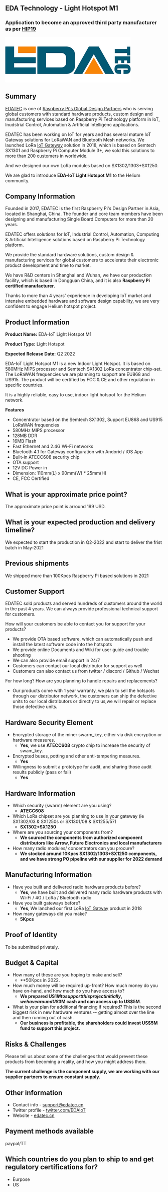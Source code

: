 ## EDA Technology - Light Hotspot M1

### Application to become an approved third party manufacturer as per [HIP19](https://github.com/helium/HIP/blob/master/0019-third-party-manufacturers.md)

![EDATEC Logo](edatec/edatec-logo.png)

## Summary

[EDATEC](https://edatec.cn) is one of [Raspberry Pi's Global Design Partners](https://www.raspberrypi.org/for-industry/design-partners/) who is serving global customers with standard hardware products, custom design and manufacturing services based on Raspberry Pi Technology platform in IoT, Inudstrial Control, Automation & Artificial Intelligenc applications.

EDATEC has been working on IoT for years and has several mature IoT Gateway solutions for LoRaWAN and Bluetooth Mesh networks.  We launched LoRa [IoT Gateway](https://edatec.cn/en/Product/Embedded_Computers/2019/0826/77.html) solution in 2018, which is based on Semtech SX1301 and Raspberry Pi Computer Module 3+, we sold this solutions to more than 200 customers in worldwide.

And we designed our own LoRa modules based on SX1302/1303+SX1250.

We are glad to introduce **EDA-IoT Light Hotspot M1** to the Helium community.

## Company Information

Founded in 2017, EDATEC is the first Raspberry Pi's Design Partner in Asia, located in Shanghai, China. The founder and core team members have been designing and manufacturing Single Board Computers for more than 20 years.

EDATEC offers solutions for IoT, Industrial Control, Automation, Computing & Artificial Intelligence solutions based on Raspberry Pi Technology platform.

We provide the standard hardware solutions, custom design & manufacturing services for global customers to accelerate their electronic product development and time to market.

We have R&D centers in Shanghai and Wuhan, we have our production facility, which is based in Dongguan China, and it is also **Raspberry Pi certified manufacturer**.

Thanks to more than 4 years' experience in developing IoT market and intensive embedded hardware and software design capability, we are very confident to engage Helium hotspot project.

## Product Information

**Product Name:** EDA-IoT Light Hotspot M1

**Product Type:** Light Hotspot

**Expected Release Date:** Q2 2022

EDA-IoT Light Hotspot M1 is a new Indoor Light Hotspot. It is based on 580MHz MIPS processor and Semtech SX1302 LoRa concentrator chip-set. The LoRaWAN frequencies we are planning to support are EU868 and US915. The product will be certified by FCC & CE and other regulation in specific countries.

It is a highly reliable, easy to use, indoor light hotspot for the Helium network.

**Features**

* Concentrator based on the Semtech SX1302, Support EU868 and US915 LoRaWAN frequencies
* 580MHz MIPS processor
* 128MB DDR
* 16MB Flash
* Fast Ethernet and 2.4G Wi-Fi networks
* Bluetooth 4.1 for Gateway configuration with Andorid / iOS App
* Built-in ATECC608 security chip
* OTA support
* 12V DC Power in
* Dimension: 110mm(L) x 90mm(W) * 25mm(H)
* CE, FCC Certified

## What is your approximate price point?

The approximate price point is arround 199 USD.

## What is your expected production and delivery timeline?

We expected to start the production in Q2-2022 and start to deliver the frist batch in May-2021

## Previous shipments

We shipped more than 100Kpcs Raspberry Pi based solutions in 2021

## Customer Support

EDATEC sold products and served hundreds of customers around the world in the past 4 years. We can always provide professional technical support for customers.

How will your customers be able to contact you for support for your products?

* We provide OTA based software, which can automatically push and install the latest software code into the hotspots
* We provide online Documents and Wiki for user guide and trouble shooting
* We can also provide email support in 24/7
* Customers can contact our local distributor for support as well
* Customers can also contact us from twitter / discord / Github / Wechat

For how long? How are you planning to handle repairs and replacements?

* Our products come with 1 year warranty, we plan to sell the hotspots through our distributor network, the customers can ship the defective units to our local distributors or directly to us,we will repair or replace those defective units.

## Hardware Security Element

* Encrypted storage of the miner swarm_key, either via disk encryption or hardware measures.
  * **Yes**, we use **ATECC608** crypto chip to increase the security of swam_key.
* Encrypted buses, potting and other anti-tampering measures.
  * **Yes**
* Willingness to submit a prototype for audit, and sharing those audit results publicly (pass or fail)
  * **Yes**

## Hardware Information

* Which security (swarm) element are you using?
  * **ATECC608**
* Which LoRa chipset are you planning to use in your gateway (ie SX1302/03 & SX1250s or SX1301/08 & SX1255/57)
  * **SX1302+SX1250**
* Where are you sourcing your components from?
  * **We sourced the components from authorized component distributors like Arrow, Future Electronics and local manufacturers**
* How many radio modules/ concentrators can you procure?
  * **We stocked around 10Kpcs SX1302/1303+SX1250 components, and we have strong PO pipeline with our supplier for 2022 demand**

## Manufacturing Information

* Have you built and delivered radio hardware products before?
  * **Yes**, we have built and delivered many radio hardware products with Wi-Fi / 4G / LoRa / Bluetooth radio
* Have you built gateways before?
  * **Yes**, We lanched our first LoRa [IoT Gatway](https://edatec.cn/en/Product/Embedded_Computers/2019/0826/77.html) product in 2018
* How many gateways did you make?
  * **5Kpcs**

## Proof of Identity

To be submitted privately.

## Budget & Capital

* How many of these are you hoping to make and sell?
  * **50Kpcs in 2022.
* How much money will be required up-front? How much money do you have on-hand, and how much do you have access to?
  * **We prepared US$1M to support this project initially, we have around US$3M cash and can access up to US$5M**.
* What is your plan for additional financing if required? This is the second biggest risk in new hardware ventures -- getting almost over the line and then running out of cash.
  * **Our business is profitable, the shareholders could invest US$5M fund to support this project.**

## Risks & Challenges

Please tell us about some of the challenges that would prevent these products from becoming a reality, and how you might address them.

**The current challenge is the component supply, we are working with our supplier partners to ensure constant supply.**

## Other information

* Contact info - support@edatec.cn
* Twitter profile - [twitter.com/EDAIoT](https://twitter.com/EDAIoT)
* Website - [edatec.cn](https://edatec.cn)

## Payment methods available

paypal/TT

## Which countries do you plan to ship to and get regulatory certifications for?

* Eurpose
* US

